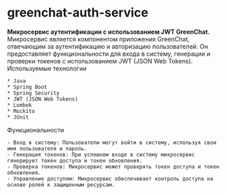 # greenchat-auth-service

**Микросервис аутентификации с использованием JWT GreenChat.**
Микросервис является компонентом приложения GreenChat, отвечающим за аутентификацию и авторизацию пользователей. Он предоставляет функциональности для входа в систему, генерации и проверки токенов с использованием JWT (JSON Web Tokens).
Используемые технологии

    * Java
    * Spring Boot
    * Spring Security
    * JWT (JSON Web Tokens)
    * Lombok
    * Mockito
    * JUnit

Функциональности

    - Вход в систему: Пользователи могут войти в систему, используя свои имя пользователя и пароль.
    - Генерация токенов: При успешном входе в систему микросервис генерирует токен доступа и токен обновления.
    - Проверка токенов: Микросервис может проверять токен доступа и токен обновления.
    - Управление доступом: Микросервис обеспечивает контроль доступа на основе ролей к защищенным ресурсам.
